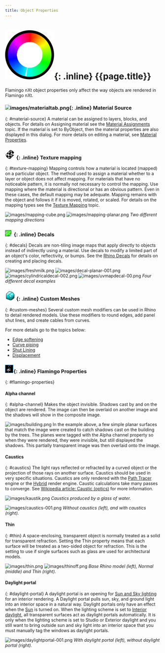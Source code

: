 ```yaml
---
title: Object Properties
---
```


#  ![images/properties.svg](images/properties.svg){: .inline} {{page.title}}
Flamingo nXt object properties only affect the way objects are rendered in Flamingo nXt.

### ![images/materialtab.png](images/materialtab.png){: .inline} Material Source
{: #material-source}
A material can be assigned to layers, blocks, and objects.  For details on Assigning material see the [Material Assignments](material_assignment.html) topic. If the material is set to ByObject, then the material properties are also displayed in this dialog.  For more details on editing a material, see [Material Properties](material-type-simple.html).

### ![images/apply-cylindrical-mapping.png](images/apply-cylindrical-mapping.png){: .inline} Texture mapping
{: #texture-mapping}
Mapping controls how a material is located (mapped) on a particular object. The method used to assign a material whether to a layer or object does not affect mapping. For materials that have no noticeable pattern, it is normally not necessary to control the mapping. Use mapping where the material is directional or has an obvious pattern. Even in these cases, the default mapping may be adequate. Mapping remains with the object and follows it if it is moved, rotated, or scaled. For details on the mapping types see the [Texture Mapping](http://docs.mcneel.com/rhino/5/help/en-us/index.htm#properties/texturemapping.htm) topic.

![images/mapping-cube.png](images/mapping-cube.png) ![images/mapping-planar.png](images/mapping-planar.png)
*Two different mapping directions*

### ![images/decalproperties.png](images/decalproperties.png){: .inline} Decals
{: #decals}
Decals are non-tiling image maps that apply directly to objects instead of indirectly using a material. Use decals to modify a limited part of an object's color, reflectivity, or bumps. See the [Rhino Decals](http://docs.mcneel.com/rhino/5/help/en-us/index.htm#properties/decal.htm) for details on creating and placing decals.

![images/freshmilk.png](images/freshmilk.png) ![images/decal-planar-001.png](images/decal-planar-001.png)
![images/cylindricaldecal-002.png](images/cylindricaldecal-002.png) ![images/uvmapdecal-00.png](images/uvmapdecal-00.png)
*Four different decal examples*

### ![images/apply-edge-softening.png](images/apply-edge-softening.png){: .inline} Custom Meshes
{: #custom-meshes}
Several custom mesh modifiers can be used in Rhino to detail rendered models. Use these modifiers to round edges, add panel shut lines, and create cables from curves.

For more details go to the topics below:

* [Edge softening](http://docs.mcneel.com/rhino/5/help/en-us/index.htm#commands/applyedgesoftening.htm)
* [Curve piping](http://docs.mcneel.com/rhino/5/help/en-us/index.htm#commands/applycurvepiping.htm)
* [Shut Lining](http://docs.mcneel.com/rhino/5/help/en-us/index.htm#commands/applyshutlining.htm)
* [Displacement](http://docs.mcneel.com/rhino/5/help/en-us/index.htm#commands/applydisplacement.htm)

### ![images/object-flamingo.PNG](images/object-flamingo.PNG){: .inline} Flamingo Properties
{: #flamingo-properties}

#### Alpha channel
{: #alpha-channel}
Makes the object invisible. Shadows cast by and on the object are rendered. The image can then be overlaid on another image and the shadows will show in the composite image.

![images/building.png](images/building.png)
In the example above, a few simple planar surfaces that match the image were created to catch shadows cast on the building by the trees. The planes were tagged with the Alpha channel property so when they were rendered, they were invisible, but still displayed the shadows. This partially transparent image was then overlaid onto the image.

#### Caustics
{: #caustics}
The light rays reflected or refracted by a curved object or the projection of those rays on another surface. Caustics should be used in very specific situations. Caustics are only rendered with the [Path Tracer](render-tab.html#path-tracer) engine or the [Hybrid](render-tab.html#hybrid) render engine.  Caustic calculations take many passes to converge. See [Wikipedia article: Caustic (optics)](http://en.wikipedia.org/wiki/Caustic_(optics)) for more information.

![images/kaustik.png](images/kaustik.png)
*Caustics produced by a glass of water.*

![images/caustics-001.png](images/caustics-001.png)
*Without caustics (left), and with caustics (right).*

#### Thin
{: #thin}
A space-enclosing, transparent object is normally treated as a solid for transparent refraction. Setting the Thin property means that each surface will be treated as a two-sided object for refraction. This is the setting to use if single surfaces such as glass are used for architectural models.

![images/thin.png](images/thin.png) ![images/thinoff.png](images/thinoff.png)
*Base Rhino model (left), Normal (middle) and Thin (right).*

#### Daylight portal
{: #daylight-portal}
A daylight portal is an opening for [Sun and Sky lighting](lighting-tab.html#interior-daylight) for an interior rendering. A Daylight portal pulls sun, sky, and ground light into an interior space in a natural way. Daylight portals only have an effect when the [Sun](sun-and-sky-tabs.html#sun) is turned on. When the lighting scheme is set to [Interior daylight](lighting-tab.html#interior-daylight), all transparent surfaces act as daylight portals automatically. It is only when the lighting scheme is set to Studio or Exterior daylight and you still want to bring outside sun and sky light into an interior space that you must manually tag the windows as daylight portals.

![images/daylightportal-001.png](images/daylightportal-001.png)
*With daylight portal (left), without daylight portal (right).*
